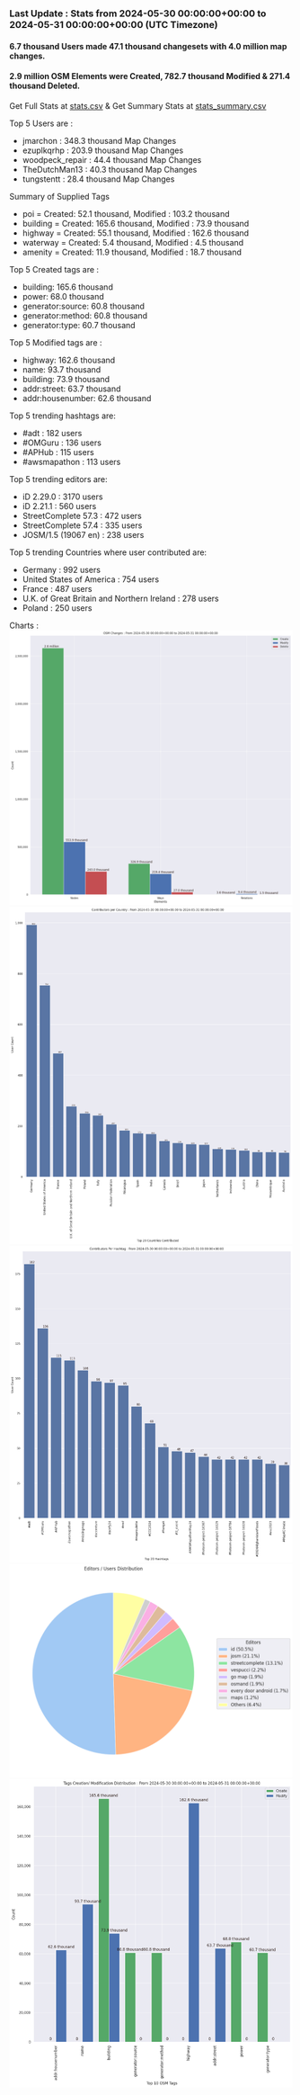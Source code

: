 ### Last Update : Stats from 2024-05-30 00:00:00+00:00 to 2024-05-31 00:00:00+00:00 (UTC Timezone)

#### 6.7 thousand Users made 47.1 thousand changesets with 4.0 million map changes.
#### 2.9 million OSM Elements were Created, 782.7 thousand Modified & 271.4 thousand Deleted.
Get Full Stats at [stats.csv](/stats/Global/Daily/stats.csv)
 & Get Summary Stats at [stats_summary.csv](/stats/Global/Daily/stats_summary.csv)

Top 5 Users are : 
- jmarchon : 348.3 thousand Map Changes
- ezuplkqrhp : 203.9 thousand Map Changes
- woodpeck_repair : 44.4 thousand Map Changes
- TheDutchMan13 : 40.3 thousand Map Changes
- tungstentt : 28.4 thousand Map Changes

Summary of Supplied Tags
- poi = Created: 52.1 thousand, Modified : 103.2 thousand
- building = Created: 165.6 thousand, Modified : 73.9 thousand
- highway = Created: 55.1 thousand, Modified : 162.6 thousand
- waterway = Created: 5.4 thousand, Modified : 4.5 thousand
- amenity = Created: 11.9 thousand, Modified : 18.7 thousand


Top 5 Created tags are :
- building: 165.6 thousand
- power: 68.0 thousand
- generator:source: 60.8 thousand
- generator:method: 60.8 thousand
- generator:type: 60.7 thousand


Top 5 Modified tags are :
- highway: 162.6 thousand
- name: 93.7 thousand
- building: 73.9 thousand
- addr:street: 63.7 thousand
- addr:housenumber: 62.6 thousand


Top 5 trending hashtags are:
- #adt : 182 users
- #OMGuru : 136 users
- #APHub : 115 users
- #awsmapathon : 113 users


Top 5 trending editors are:
- iD 2.29.0 : 3170 users
- iD 2.21.1 : 560 users
- StreetComplete 57.3 : 472 users
- StreetComplete 57.4 : 335 users
- JOSM/1.5 (19067 en) : 238 users


Top 5 trending Countries where user contributed are:
- Germany : 992 users
- United States of America : 754 users
- France : 487 users
- U.K. of Great Britain and Northern Ireland : 278 users
- Poland : 250 users


 Charts : 
![Alt text](./stats_osm_changes.png) 
![Alt text](./stats_users_per_country.png) 
![Alt text](./stats_users_per_hashtag.png) 
![Alt text](./stats_editors_pie_chart.png) 
![Alt text](./stats_tags.png) 
